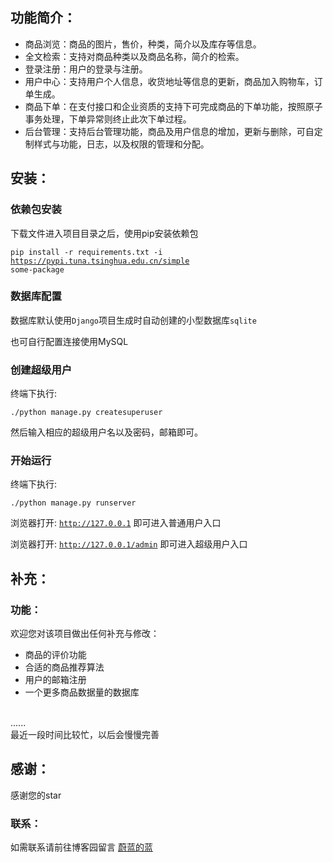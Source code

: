 ## 功能简介：

- 商品浏览：商品的图片，售价，种类，简介以及库存等信息。
- 全文检索：支持对商品种类以及商品名称，简介的检索。
- 登录注册：用户的登录与注册。
- 用户中心：支持用户个人信息，收货地址等信息的更新，商品加入购物车，订单生成。
- 商品下单：在支付接口和企业资质的支持下可完成商品的下单功能，按照原子事务处理，下单异常则终止此次下单过程。
- 后台管理：支持后台管理功能，商品及用户信息的增加，更新与删除，可自定制样式与功能，日志，以及权限的管理和分配。

## 安装：

### 依赖包安装

下载文件进入项目目录之后，使用pip安装依赖包

<code>pip install -r requirements.txt -i https://pypi.tuna.tsinghua.edu.cn/simple some-package</code>

### 数据库配置

数据库默认使用<code>Django</code>项目生成时自动创建的小型数据库<code>sqlite</code>

也可自行配置连接使用MySQL

### 创建超级用户

终端下执行:

<code>./python manage.py createsuperuser</code>

然后输入相应的超级用户名以及密码，邮箱即可。

### 开始运行

终端下执行:

<code>./python manage.py runserver</code>

浏览器打开: <code>http://127.0.0.1</code> 即可进入普通用户入口

浏览器打开: <code>http://127.0.0.1/admin</code> 即可进入超级用户入口


## 补充：

### 功能：

欢迎您对该项目做出任何补充与修改：
- 商品的评价功能
- 合适的商品推荐算法
- 用户的邮箱注册
- 一个更多商品数据量的数据库
</br>
......
</br>
最近一段时间比较忙，以后会慢慢完善

## 感谢：

感谢您的star

### 联系：

如需联系请前往博客园留言 <a href="https://www.cnblogs.com/welan/p/9231530.html" target="_blank">蔚蓝的蓝</a>
